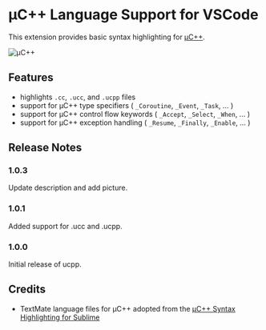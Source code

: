# µC++ Language Support for VSCode

This extension provides basic syntax highlighting for [&micro;C++](https://github.com/pabuhr/uCPP).

![µC++](https://github.com/dillionverma/ucpp/blob/main/images/ucpp.png)

## Features

<!-- - autocompletes &micro;C++ language constructs -->
- highlights `.cc`, `.ucc`, and `.ucpp` files
- support for &micro;C++ type specifiers ( `_Coroutine`, `_Event`, `_Task`, ... )
- support for &micro;C++ control flow keywords ( `_Accept`, `_Select`, `_When`, ... )
- support for &micro;C++ exception handling ( `_Resume`, `_Finally`, `_Enable`, ... )

## Release Notes

### 1.0.3

Update description and add picture.

### 1.0.1

Added support for .ucc and .ucpp.

### 1.0.0

Initial release of ucpp.

## Credits

 * TextMate language files for µC++ adopted from the [µC++ Syntax Highlighting for Sublime](https://github.com/poduncan/ucpp-subl2-syntax)
